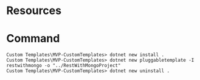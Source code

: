 # Resources


# Command
    Custom Templates\MVP-CustomTemplates> dotnet new install .
    Custom Templates\MVP-CustomTemplates> dotnet new pluggabletemplate -I restwithmongo -o "../RestWithMongoProject"
    Custom Templates\MVP-CustomTemplates> dotnet new uninstall .
